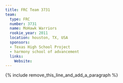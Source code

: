 ```yaml
---
title: FRC Team 3731
team:
  type: FRC
  number: 3731
  name: MoHawk Warriors
  rookie_year: 2011
  location: houston, TX, USA
  sponsors:
  - Texas High School Project
  - harmony school of advancement
  links:
    Website:
---
```


{% include remove_this_line_and_add_a_paragraph %}